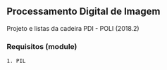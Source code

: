 ## Processamento Digital de Imagem

Projeto e listas da cadeira PDI - POLI (2018.2)

### Requisitos (module)
    1. PIL